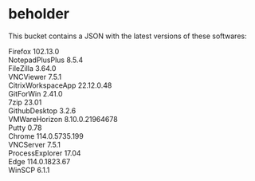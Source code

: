 # beholder
This bucket contains a JSON with the latest versions of these softwares:

Firefox            102.13.0         
NotepadPlusPlus    8.5.4            
FileZilla          3.64.0           
VNCViewer          7.5.1            
CitrixWorkspaceApp 22.12.0.48       
GitForWin          2.41.0           
7zip               23.01            
GithubDesktop      3.2.6            
VMWareHorizon      8.10.0.21964678  
Putty              0.78             
Chrome             114.0.5735.199   
VNCServer          7.5.1            
ProcessExplorer    17.04            
Edge               114.0.1823.67    
WinSCP             6.1.1            



